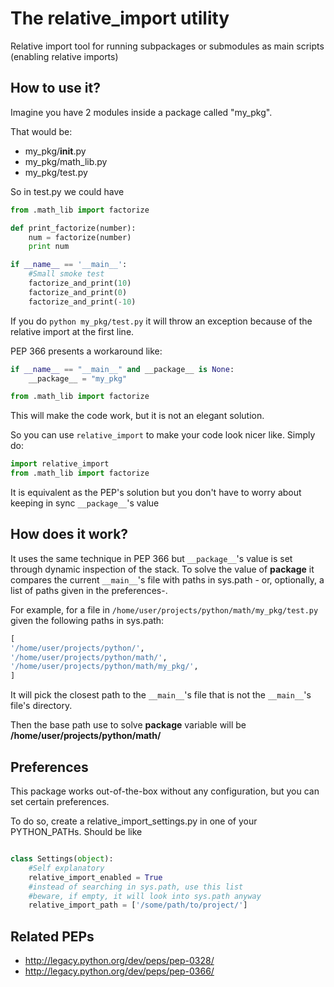 The relative_import utility
===========================

Relative import tool for running subpackages or submodules as main scripts (enabling relative imports)


How to use it?
--------------

Imagine you have 2 modules inside a package called "my_pkg".

That would be:

* my_pkg/__init__.py
* my_pkg/math_lib.py
* my_pkg/test.py

So in test.py we could have

```python
from .math_lib import factorize

def print_factorize(number):
    num = factorize(number)
    print num

if __name__ == '__main__':
    #Small smoke test
    factorize_and_print(10)
    factorize_and_print(0)
    factorize_and_print(-10)
```
If you do `python my_pkg/test.py` it will throw an exception because of the relative import at the first line.

PEP 366 presents a workaround like:
```python
if __name__ == "__main__" and __package__ is None:
    __package__ = "my_pkg"

from .math_lib import factorize

```

This will make the code work, but it is not an elegant solution. 

So you can use `relative_import` to make your code look nicer like. Simply do:
```python
import relative_import
from .math_lib import factorize

```
It is equivalent as the PEP's solution but you don't have to worry about keeping in sync `__package__`'s value

How does it work?
-----------------

It uses the same technique in PEP 366 but `__package__`'s value is set through dynamic inspection of the stack. To solve the value of __package__ it compares the current `__main__`'s file with paths in sys.path - or, optionally, a list of paths given in the preferences-.

For example, for a file in `/home/user/projects/python/math/my_pkg/test.py` given the following paths in sys.path:
```python
[
'/home/user/projects/python/',
'/home/user/projects/python/math/',
'/home/user/projects/python/math/my_pkg/',
]
```
It will pick the closest path to the `__main__`'s file that is not the `__main__`'s file's directory.

Then the base path use to solve __package__ variable will be **/home/user/projects/python/math/**

Preferences
-----------

This package works out-of-the-box without any configuration, but you can set certain preferences.

To do so, create a relative_import_settings.py in one of your PYTHON_PATHs. Should be like

```python

class Settings(object):
    #Self explanatory
    relative_import_enabled = True
    #instead of searching in sys.path, use this list
    #beware, if empty, it will look into sys.path anyway
    relative_import_path = ['/some/path/to/project/']

```

Related PEPs
------------

* http://legacy.python.org/dev/peps/pep-0328/
* http://legacy.python.org/dev/peps/pep-0366/
